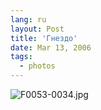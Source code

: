 ```yaml
---
lang: ru
layout: Post
title: 'Гнездо'
date: Mar 13, 2006
tags:
  - photos
---
```




![F0053-0034.jpg](upload://F0053-0034.jpg)

